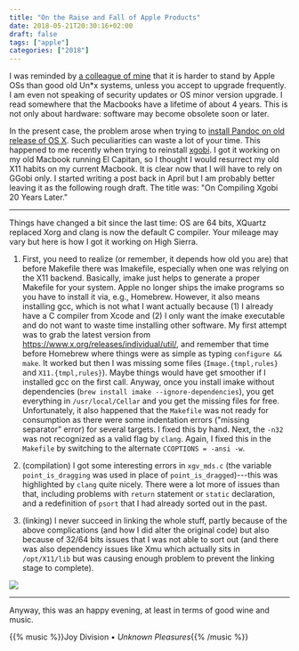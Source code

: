 ```yaml
---
title: "On the Raise and Fall of Apple Products"
date: 2018-05-21T20:30:16+02:00
draft: false
tags: ["apple"]
categories: ["2018"]
---
```


I was reminded by [a colleague of mine](https://github.com/briatte/) that it is harder to stand by Apple OSs than good old Un*x systems, unless you accept to upgrade frequently. I am even not speaking of security updates or OS minor version upgrade. I read somewhere that the Macbooks have a lifetime of about 4 years. This is not only about hardware: software may become obsolete soon or later.

In the present case, the problem arose when trying to [install Pandoc on old release of OS X](https://github.com/jgm/pandoc/issues/4661).
Such peculiarities can waste a lot of your time. This happened to me recently when trying to reinstall [xgobi](https://github.com/ggobi/xgobi). I got it working on my old Macbook running El Capitan, so I thought I would resurrect my old X11 habits on my current Macbook. It is clear now that I will have to rely on GGobi only. I started writing a post back in April but I am probably better leaving it as the following rough draft. The title was: "On Compiling Xgobi 20 Years Later."

-----

Things have changed a bit since the last time: OS are 64 bits, XQuartz replaced Xorg and clang is now the default C compiler. Your mileage may vary but here is how I got it working on High Sierra.

1. First, you need to realize (or remember, it depends how old you are) that before Makefile there was Imakefile, especially when one was relying on the X11 backend. Basically, imake just helps to generate a proper Makefile for your system. Apple no longer ships the imake programs so you have to install it via, e.g., Homebrew. However, it also means installing gcc, which is not what I want actually because (1) I already have a C compiler from Xcode and (2) I only want the imake executable and do not want to waste time installing other software. My first attempt was to grab the latest version from <https://www.x.org/releases/individual/util/>, and remember that time before Homebrew where things were as simple as typing `configure && make`. It worked but then I was missing some files (`Image.{tmpl,rules}` and `X11.{tmpl,rules}`). Maybe things would have get smoother if I installed gcc on the first call. Anyway, once you install imake without dependencies (`brew install imake --ignore-dependencies`), you get everything in `/usr/local/Cellar` and you get the missing files for free.
Unfortunately, it also happened that the `Makefile` was not ready for consumption as there were some indentation errors ("missing separator" error) for several targets. I fixed this by hand. Next, the `-n32` was not recognized as a valid flag by `clang`. Again, I fixed this in the `Makefile` by switching to the alternate `CCOPTIONS = -ansi -w`.

2. (compilation) I got some interesting errors in `xgv_mds.c` (the variable `point_is_dragging` was used in place of `point_is_dragged`)---this was highlighted by `clang` quite nicely. There were a lot more of issues than that, including problems with `return` statement or `static` declaration, and a redefinition of `psort` that I had already sorted out in the past.

3. (linking) I never succeed in linking the whole stuff, partly because of the above complications (and how I did alter the original code) but also because of 32/64 bits issues that I was not able to sort out (and there was also dependency issues like Xmu which actually sits in `/opt/X11/lib` but was causing enough problem to prevent the linking stage to complete).


![](/img/2018-04-17-21-51-17.png)

-----

Anyway, this was an happy evening, at least in terms of good wine and music.

{{% music %}}Joy Division • *Unknown Pleasures*{{% /music %}}


